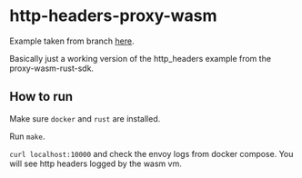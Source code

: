 # http-headers-proxy-wasm

Example taken from branch [here](https://github.com/Swaagie/proxy-wasm-rust-sdk/tree/examples).

Basically just a working version of the http_headers example from the proxy-wasm-rust-sdk.

## How to run

Make sure `docker` and `rust` are installed.

Run `make`.

`curl localhost:10000` and check the envoy logs from docker compose. You will see http headers logged by the wasm vm.
